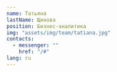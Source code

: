 ```yaml
---
name: Татьяна
lastName: Щинова
position: Бизнес-аналитика
img: "assets/img/team/tatiana.jpg"
contacts:
  - messenger: ""
    href: "/#"
lang: ru
---
```

